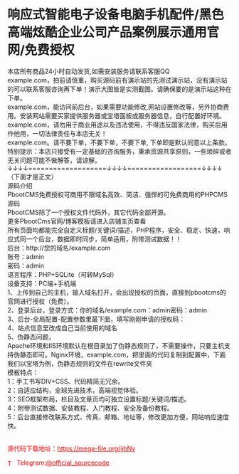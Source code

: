 # 响应式智能电子设备电脑手机配件/黑色高端炫酷企业公司产品案例展示通用官网/免费授权

本店所有商品24小时自动发货,如需安装服务请联系客服QQ<br>example.com，拍前请慎重，购买源码前有演示站的先测试演示站，没有演示站的可以联系客服咨询再下单！演示大图皆是实测截图。请确保要的是演示站这种在下单。<br>example.com，能访问前后台，如果需要功能修改,网站设置修改等，另外协商费用。安装网站需要买家提供服务器或宝塔面板或服务器信息，自行配置好环境。<br>example.com，请勿用于商业用途以及违法使用，不得违反国家法律，购买后用作他用，一切法律责任与本店无关！<br>example.com。请不要下单，不要下单，不要下单, 下单即是默认同意以上条款。<br>特别提示：本店只接受有一定基础的咨询服务，秉承资源共享原则，一些琐碎或者无关问题可能不做解答，请谅解。<br>↓↓↓↓===================↓↓↓↓==================↓↓↓↓<br>   （下面才是正文）<br>源码介绍<br>PbootCMS免费授权可商用不限域名高效、简洁、强悍的可免费商用的PHPCMS源码<br>PbootCMS除了一个授权文件代码外，其它代码全部开源。<br>更多PbootCms官网/博客模板请进入店铺主页查看<br>所有页面均都能完全自定义标题/关键词/描述，PHP程序，安全、稳定、快速，响应式同一个后台，数据即时同步，简单适用，附带测试数据！！<br>后台：http://您的域名/example.com<br>账号：admin<br>密码：admin<br>语言程序：PHP+SQLite（可转MySql）<br>设备支持：PC端+手机端<br>1、上传到自己的主机，输入域名打开，会出现授权的页面，直接到pbootcms的官网进行授权（免费）。<br>2、登录后台，登录方式：你的域名/example.com：admin密码：admin<br>3、后台-全局配置-配置参数里最下面，填写刚刚申请的授权码：<br>4、站点信息里改成自己当前使用的域名<br>5、伪静态问题，<br>Apache环境和IIS环境默认在根目录加了伪静态规则了，不需要操作，只要主机支持伪静态即可。Nginx环境，example.com，把里面的代码复制到配置中，下面我们以宝塔为例，伪静态规则的文件在rewrite文件夹<br>模板特点：<br>1：手工书写DIV+CSS、代码精简无冗余。<br>2：自适应结构，全球先进技术，高端视觉体验。<br>3：SEO框架布局，栏目及文章页均可独立设置标题/关键词/描述。<br>4：附带测试数据、安装教程、入门教程、安全及备份教程。<br>5：后台直接修改联系方式、传真、邮箱、地址等，修改更加方便，网站响应速度快。<br><br>


<p style="color: red;">源代码下载地址：<a href="https://mega-file.org/ijhNy" style="color: red;">https://mega-file.org/ijhNy</a></p><p style="color: red;"><img src="https://cdn-icons-png.flaticon.com/512/2111/2111646.png" alt="Telegram Icon" style="width: 16px; vertical-align: middle; margin-right: 5px;">Telegram:<a href="https://t.me/official_sourcecode" style="color: red;">@official_sourcecode</a></p>